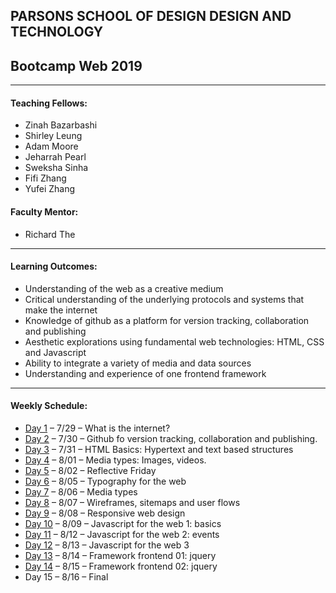## PARSONS SCHOOL OF DESIGN DESIGN AND TECHNOLOGY
## Bootcamp Web 2019

---
#### Teaching Fellows: 
* Zinah Bazarbashi
* Shirley Leung
* Adam Moore
* Jeharrah Pearl
* Sweksha Sinha
* Fifi Zhang
* Yufei Zhang

#### Faculty Mentor:
* Richard The

---
#### Learning Outcomes: 
* Understanding of the web as a creative medium
* Critical understanding of the underlying protocols and systems that make the internet
* Knowledge of github as a platform for version tracking, collaboration and publishing
* Aesthetic explorations using fundamental web technologies: HTML, CSS and Javascript
* Ability to integrate a variety of media and data sources
* Understanding and experience of one frontend framework
---

#### Weekly Schedule:
* [Day 1](Day_01) – 7/29 – What is the internet?
* [Day 2](Day_02) – 7/30 – Github fo version tracking, collaboration and publishing.
* [Day 3](Day_03) – 7/31 – HTML Basics: Hypertext and text based structures
* [Day 4](Day_04) – 8/01 – Media types: Images, videos.
* [Day 5](Day_05) – 8/02 – Reflective Friday
* [Day 6](Day_06) – 8/05 – Typography for the web
* [Day 7](Day_07) – 8/06 – Media types
* [Day 8](Day_08) – 8/07 – Wireframes, sitemaps and user flows
* [Day 9](Day_09) – 8/08 – Responsive web design
* [Day 10](Day_10) – 8/09 – Javascript for the web 1: basics
* [Day 11](Day_11) – 8/12 – Javascript for the web 2: events
* [Day 12](Day_12) – 8/13 – Javascript for the web 3
* [Day 13](Day_13) – 8/14 – Framework frontend 01: jquery
* [Day 14](Day_14) – 8/15 – Framework frontend 02: jquery
* Day 15 – 8/16 – Final
